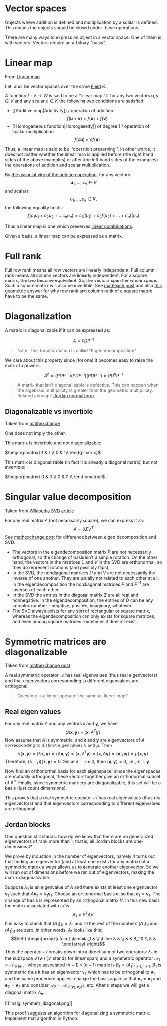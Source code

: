 # Vector spaces
Objects where addition is defined and multiplication by a scalar is defined. This means the objects should be closed under these operations.

There are many ways to express an object in a vector space. One of them is with vectors. Vectors require an arbitrary "basis". 

# Linear map
From [Linear map](https://en.wikipedia.org/wiki/Linear_map)

Let <math>V</math> and <math>W</math> be vector spaces over the same [Field](https://en.wikipedia.org/wiki/Field_(mathematics)) $K$. 

A function $f: V \to W$ is said to be a ''linear map'' if for any two vectors $\mathbf{u}, \mathbf{v} \in V$ and any scalar $c \in K$ the following two conditions are satisfied:

* [[Additive map|Additivity]] / operation of addition 
$$f(\mathbf{u} + \mathbf{v}) = f(\mathbf{u}) + f(\mathbf{v})$$
* [[Homogeneous function|Homogeneity]] of degree 1 / operation of scalar multiplication 
$$f(c \mathbf{u}) = c f(\mathbf{u})$$

Thus, a linear map is said to be ''operation preserving''. In other words, it does not matter whether the linear map is applied before (the right hand sides of the above examples) or after (the left hand sides of the examples) the operations of addition and scalar multiplication.

By [the associativity of the addition operation](https://en.wikipedia.org/wiki/Addition#Associativity "Addition"), for any vectors $$ \mathbf{u}_1, \ldots, \mathbf{u}_n \in V$$ and scalars $$c_1, \ldots, c_n \in K,$$ the following equality holds:
$$f(c_1 u_1 + c_2 u_2 + \dots c_n u_n) = c_1 f(u_1)+c_2f(u_2)+\dots +c_n f(u_n)$$

Thus a linear map is one which preserves [linear combinations](https://en.wikipedia.org/wiki/Linear_combination "Linear combination").

Given a basis, a linear map can be expressed as a matrix.

# Full rank
Full row rank means all row vectors are linearly independent. Full column rank means all column vectors are linearly independent. For a square matrix, the two become equivalent. So, the vectors span the whole space. Such a square matrix will also be invertible. See [mathexch post](https://math.stackexchange.com/questions/332908/looking-for-an-intuitive-explanation-why-the-row-rank-is-equal-to-the-column-ran) and also [this geometric answer](https://math.stackexchange.com/a/636198/155881) for why row rank and column rank of a square matrix have to be the same.

# Diagonalization
A matrix is diagonalizable if it can be expressed as:

$$A = P D P^{-1}$$
> Note: This transformation is called "Eigen decomposition"

We care about this property since (for one) it becomes easy to raise the matrix to powers.

$$A^n = (P D P^{-1}) (P D P^{-1}) (P D P^{-1}) = P D^n P^{-1}$$
> A matrix that isn't diagonalizable is defective. This can happen when the algebraic multiplicity is greater than the geometric multiplicity.
> Related concept: [Jordan normal form](https://en.wikipedia.org/wiki/Jordan_normal_form).

## Diagonalizable vs invertible
Taken from [mathexchange](https://math.stackexchange.com/questions/2107610/is-there-any-connection-between-a-matrix-being-invertible-and-being-diagonalizab)

One does not imply the other.

This matrix is invertible and not diagonalizable:

$\begin{pmatrix} 1 & 1 \\ 0 & 1\\ \end{pmatrix}$

This matrix is diagonalizable (in fact it is already a diagonal matrix) but not invertible: 

$\begin{pmatrix} 0 & 0 \\ 0 & 0 \\ \end{pmatrix}$

# Singular value decomposition
Taken from [Wikipedia SVD article](https://en.wikipedia.org/wiki/Singular_value_decomposition)

For any real matrix $A$ (not necessarily square), we can express it as:
$$A = U \Sigma V^T$$
See [mathexchange post](https://math.stackexchange.com/questions/320220/intuitively-what-is-the-difference-between-eigendecomposition-and-singular-valu) for difference between eigen decomposition and SVD.

- The vectors in the eigendecomposition matrix $P$ are not necessarily orthogonal, so the change of basis isn't a simple rotation. On the other hand, the vectors in the matrices $U$ and $V$ in the SVD are orthonormal, so they do represent rotations (and possibly flips).
 - In the SVD, the nondiagonal matrices $U$ and $V$ are not necessairily the inverse of one another. They are usually not related to each other at all. In the eigendecomposition the nondiagonal matrices $P$ and $P^{-1}$ are inverses of each other.
 - In the SVD the entries in the diagonal matrix $\Sigma$ are all real and nonnegative. In the eigendecomposition, the entries of $D$ can be any complex number - negative, positive, imaginary, whatever.
 - The SVD always exists for any sort of rectangular or square matrix, whereas the eigendecomposition can only exists for square matrices, and even among square matrices sometimes it doesn't exist.

# Symmetric matrices are diagonalizable
Taken from [mathexchange post](https://math.stackexchange.com/a/833622/155881).

A real symmetric operator $\mathcal{A}$ has real eigenvalues (thus real eigenvectors) and that eigenvectors corresponding to different eigenvalues are orthogonal.
> Question: is a linear operator the same as linear map?

## Real eigen values
For any real matrix $A$ and any vectors $\mathbf{x}$ and $\mathbf{y}$, we have
$$\langle A\mathbf{x},\mathbf{y}\rangle = \langle\mathbf{x},A^T\mathbf{y}\rangle.$$
Now assume that $A$ is symmetric, and $\mathbf{x}$ and $\mathbf{y}$ are eigenvectors of $A$ corresponding to distinct eigenvalues $\lambda$ and $\mu$. Then
$$\lambda\langle\mathbf{x},\mathbf{y}\rangle = \langle\lambda\mathbf{x},\mathbf{y}\rangle = \langle A\mathbf{x},\mathbf{y}\rangle = \langle\mathbf{x},A^T\mathbf{y}\rangle = \langle\mathbf{x},A\mathbf{y}\rangle = \langle\mathbf{x},\mu\mathbf{y}\rangle = \mu\langle\mathbf{x},\mathbf{y}\rangle.$$
Therefore, $(\lambda-\mu)\langle\mathbf{x},\mathbf{y}\rangle = 0$. Since $\lambda-\mu\neq 0$, then $\langle\mathbf{x},\mathbf{y}\rangle = 0$, i.e., $\mathbf{x}\perp\mathbf{y}$.

Now find an orthonormal basis for each eigenspace; since the eigenspaces are mutually orthogonal, these vectors together give an orthonormal subset of $\mathbb{R}^n$. Finally, since symmetric matrices are diagonalizable, this set will be a basis (just count dimensions).

This proves that a real symmetric operator $\mathcal{A}$ has real eigenvalues (thus real eigenvectors) and that eigenvectors corresponding to different eigenvalues are orthogonal.

## Jordan blocks
One question still stands: how do we know that there are no generalized eigenvectors of rank more than 1, that is, all Jordan blocks are one-dimensional?

We prove by induction in the number of eigenvectors, namely it turns out that finding an eigenvector (and at least one exists for any matrix) of a symmetric matrix always allows us to generate another eigenvector. So we will run out of dimensions before we run out of eigenvectors, making the matrix diagonalizable.

Suppose $\lambda_1$ is an eigenvalue of $A$ and there exists at least one eigenvector $\boldsymbol{v}_1$ such that $A\boldsymbol{v}_1=\lambda_1 \boldsymbol{v}_1$. Choose an orthonormal basis $\boldsymbol{e}_i$ so that $\boldsymbol{e}_1=\boldsymbol{v}_1$. The change of basis is represented by an orthogonal matrix $V$. In this new basis the matrix associated with $\mathcal{A}$ is $$A_1=V^TAV.$$
It is easy to check that $\left(A_1\right)_{11}=\lambda_1$ and all the rest of the numbers $\left(A_1\right)_{1i}$ and $\left(A_1\right)_{i1}$ are zero. In other words, $A_1$ looks like this:
$$\left(
\begin{array}{c|ccc}
\lambda_1 &  \\
\hline &  & \\
  & & B_1 & \\
 & &
\end{array}   
\right)$$
Thus the operator $\mathcal{A}$ breaks down into a direct sum of two operators: $\lambda_1$ in the subspace $\mathcal{L}\left(\boldsymbol{v}_1\right)$ ($\mathcal{L}$ stands for linear span) and a symmetric operator $\mathcal{A}_1=\mathcal{A}\mid_{\mathcal{L}\left(\boldsymbol{v}_1\right)^{\bot}}$ whose associated $(n-1)\times (n-1)$ matrix is $B_1=\left(A_1\right)_{i > 1,j > 1}$. $B_1$ is symmetric thus it has an eigenvector $\boldsymbol{v}_2$ which has to be orthogonal to $\boldsymbol{v}_1$ and the same procedure applies: change the basis again so that $\boldsymbol{e}_1=\boldsymbol{v}_1$ and $\boldsymbol{e}_2=\boldsymbol{v}_2$ and consider $\mathcal{A}_2=\mathcal{A}\mid_{\mathcal{L}\left(\boldsymbol{v}_1,\boldsymbol{v}_2\right)^{\bot}}$, etc. After $n$ steps we will get a diagonal matrix $A_n$.

![[linalg_symmetr_diagonal.png]]

This proof suggests an algorithm for diagonalizing a symmetric matrix. Implement that algorithm in Python.
